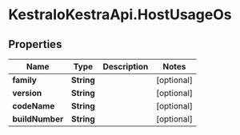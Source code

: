 # KestraIoKestraApi.HostUsageOs

## Properties

Name | Type | Description | Notes
------------ | ------------- | ------------- | -------------
**family** | **String** |  | [optional] 
**version** | **String** |  | [optional] 
**codeName** | **String** |  | [optional] 
**buildNumber** | **String** |  | [optional] 


